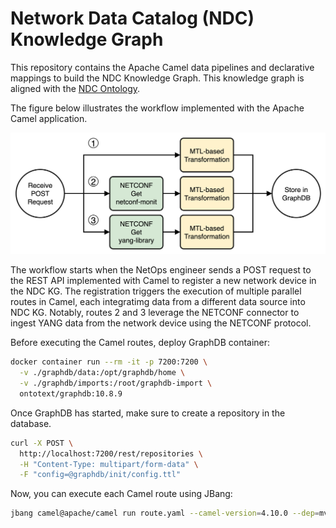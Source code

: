 # Network Data Catalog (NDC) Knowledge Graph

This repository contains the Apache Camel data pipelines and declarative mappings to build the NDC Knowledge Graph. This knowledge graph is aligned with the [NDC Ontology](https://github.com/candil-data-fabric/network-data-catalog-ontology).

The figure below illustrates the workflow implemented with the Apache Camel application.

![KG Pipelines](figures/network-data-catalog-Server-Registry-Flowchart.png)

The workflow starts when the NetOps engineer sends a POST request to the REST API implemented with Camel to register a new network device in the NDC KG. The registration triggers the execution of multiple parallel routes in Camel, each integratimg data from a different data source into NDC KG. Notably, routes 2 and 3 leverage the NETCONF connector to ingest YANG data from the network device using the NETCONF protocol.

Before executing the Camel routes, deploy GraphDB container:

```bash
docker container run --rm -it -p 7200:7200 \
  -v ./graphdb/data:/opt/graphdb/home \
  -v ./graphdb/imports:/root/graphdb-import \
  ontotext/graphdb:10.8.9
```

Once GraphDB has started, make sure to create a repository in the database.

```bash
curl -X POST \
  http://localhost:7200/rest/repositories \
  -H "Content-Type: multipart/form-data" \
  -F "config=@graphdb/init/config.ttl"
```

Now, you can execute each Camel route using JBang:

```bash
jbang camel@apache/camel run route.yaml --camel-version=4.10.0 --dep=mvn:com.cefriel:camel-chimera-mapping-template:4.5.0
```
